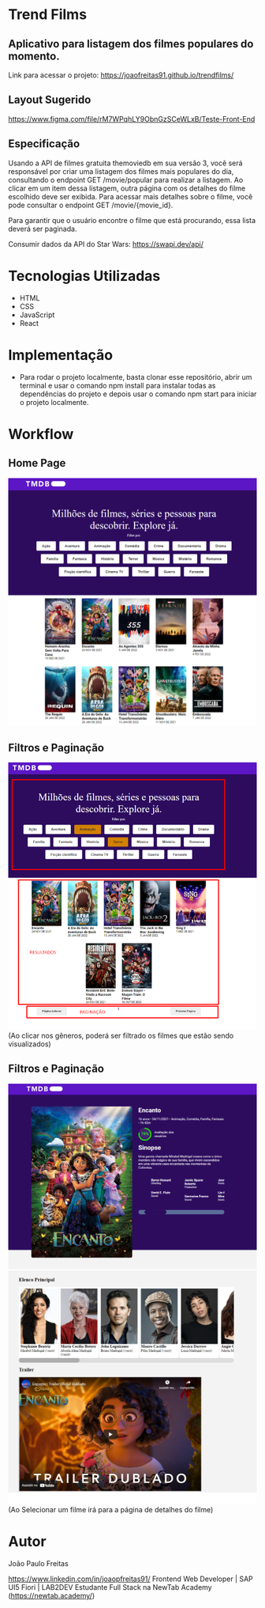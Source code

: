 # Trend Films

## Aplicativo para listagem dos filmes populares do momento.

Link para acessar o projeto: https://joaofreitas91.github.io/trendfilms/

## Layout Sugerido

https://www.figma.com/file/rM7WPqhLY9ObnGzSCeWLxB/Teste-Front-End

## Especificação

Usando a API de filmes gratuita themoviedb em sua versão 3, você será responsável por criar uma listagem dos filmes mais populares do dia, consultando o endpoint GET /movie/popular para realizar a listagem. Ao clicar em um item dessa listagem, outra página com os detalhes do filme escolhido deve ser exibida. Para acessar mais detalhes sobre o filme, você pode consultar o endpoint GET /movie/{movie_id}.

Para garantir que o usuário encontre o filme que está procurando, essa lista deverá ser paginada.

Consumir dados da API do Star Wars: https://swapi.dev/api/

# Tecnologias Utilizadas

- HTML
- CSS
- JavaScript
- React

# Implementação

- Para rodar o projeto localmente, basta clonar esse repositório, abrir um terminal e usar o comando npm install para instalar todas as dependências do projeto e depois usar o comando npm start para iniciar o projeto localmente.

# Workflow

## Home Page

![Screenshot](https://github.com/joaofreitas91/trendfilms/blob/main/Screenshot_1.png?raw=true)

## Filtros e Paginação

![Screenshot](https://github.com/joaofreitas91/trendfilms/blob/main/Screenshot_2.png?raw=true)
(Ao clicar nos gêneros, poderá ser filtrado os filmes que estão sendo visualizados)

## Filtros e Paginação

![Screenshot](https://github.com/joaofreitas91/trendfilms/blob/main/Screenshot_3.png?raw=true)
![Screenshot](https://github.com/joaofreitas91/trendfilms/blob/main/Screenshot_4.png?raw=true)
(Ao Selecionar um filme irá para a página de detalhes do filme)

# Autor

João Paulo Freitas

https://www.linkedin.com/in/joaopfreitas91/
Frontend Web Developer | SAP UI5 Fiori | LAB2DEV
Estudante Full Stack na NewTab Academy (https://newtab.academy/)
